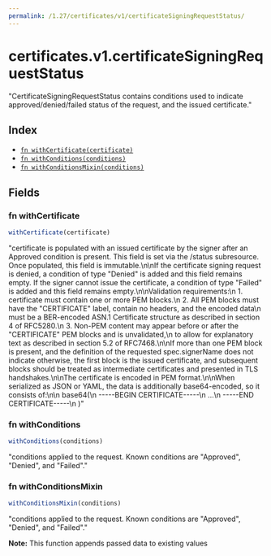 ```yaml
---
permalink: /1.27/certificates/v1/certificateSigningRequestStatus/
---
```


# certificates.v1.certificateSigningRequestStatus

"CertificateSigningRequestStatus contains conditions used to indicate approved/denied/failed status of the request, and the issued certificate."

## Index

* [`fn withCertificate(certificate)`](#fn-withcertificate)
* [`fn withConditions(conditions)`](#fn-withconditions)
* [`fn withConditionsMixin(conditions)`](#fn-withconditionsmixin)

## Fields

### fn withCertificate

```ts
withCertificate(certificate)
```

"certificate is populated with an issued certificate by the signer after an Approved condition is present. This field is set via the /status subresource. Once populated, this field is immutable.\n\nIf the certificate signing request is denied, a condition of type \"Denied\" is added and this field remains empty. If the signer cannot issue the certificate, a condition of type \"Failed\" is added and this field remains empty.\n\nValidation requirements:\n 1. certificate must contain one or more PEM blocks.\n 2. All PEM blocks must have the \"CERTIFICATE\" label, contain no headers, and the encoded data\n  must be a BER-encoded ASN.1 Certificate structure as described in section 4 of RFC5280.\n 3. Non-PEM content may appear before or after the \"CERTIFICATE\" PEM blocks and is unvalidated,\n  to allow for explanatory text as described in section 5.2 of RFC7468.\n\nIf more than one PEM block is present, and the definition of the requested spec.signerName does not indicate otherwise, the first block is the issued certificate, and subsequent blocks should be treated as intermediate certificates and presented in TLS handshakes.\n\nThe certificate is encoded in PEM format.\n\nWhen serialized as JSON or YAML, the data is additionally base64-encoded, so it consists of:\n\n    base64(\n    -----BEGIN CERTIFICATE-----\n    ...\n    -----END CERTIFICATE-----\n    )"

### fn withConditions

```ts
withConditions(conditions)
```

"conditions applied to the request. Known conditions are \"Approved\", \"Denied\", and \"Failed\"."

### fn withConditionsMixin

```ts
withConditionsMixin(conditions)
```

"conditions applied to the request. Known conditions are \"Approved\", \"Denied\", and \"Failed\"."

**Note:** This function appends passed data to existing values